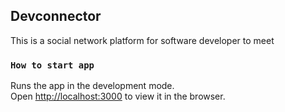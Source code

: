 ## Devconnector

This is a social network platform for software developer to meet

### `How to start app`

Runs the app in the development mode.<br />
Open [http://localhost:3000](http://localhost:3000) to view it in the browser.

